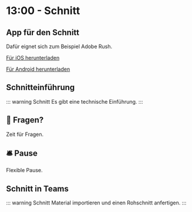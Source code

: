 # 13:00 - Schnitt 

## App für den Schnitt 
Dafür eignet sich zum Beispiel Adobe Rush.

[Für iOS herunterladen](https://apps.apple.com/de/app/adobe-premiere-rush-für-video/id1188753863)

[Für Android herunterladen](https://play.google.com/store/apps/details?id=com.adobe.premiererush.videoeditor&hl=de&gl=US)

## Schnitteinführung

::: warning Schnitt
Es gibt eine technische Einführung.
:::



## :speech_balloon: Fragen?
Zeit für Fragen.

## :bellhop_bell: Pause
Flexible Pause.

## Schnitt in Teams

::: warning Schnitt
Material importieren und einen Rohschnitt anfertigen.
:::